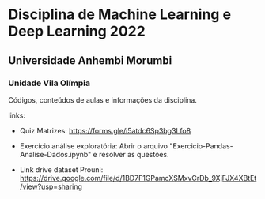 # Disciplina de Machine Learning e Deep Learning 2022
## Universidade Anhembi Morumbi
### Unidade Vila Olímpia

Códigos, conteúdos de aulas e informações da disciplina.

links:
 - Quiz Matrizes: https://forms.gle/i5atdc6Sp3bg3Lfo8

 - Exercício análise exploratória: Abrir o arquivo "Exercicio-Pandas-Analise-Dados.ipynb" e resolver as questões.

 - Link drive dataset Prouni: https://drive.google.com/file/d/1BD7F1GPamcXSMxvCrDb_9XjFJX4XBtEt/view?usp=sharing
